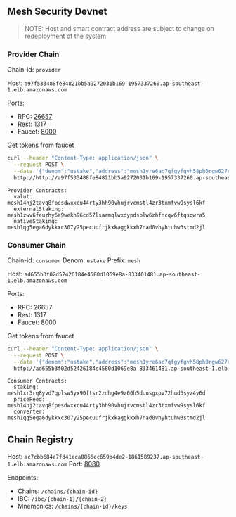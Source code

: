 ## Mesh Security Devnet

> NOTE: Host and smart contract address are subject to change on redeployment of the system

### Provider Chain

Chain-id: `provider`

Host: `a97f533488fe84821bb5a9272031b169-1957337260.ap-southeast-1.elb.amazonaws.com`

Ports:
* RPC: [26657](http://a97f533488fe84821bb5a9272031b169-1957337260.ap-southeast-1.elb.amazonaws.com:26657/status)
* Rest: [1317](http://a97f533488fe84821bb5a9272031b169-1957337260.ap-southeast-1.elb.amazonaws.com:1317)
* Faucet: [8000](http://a97f533488fe84821bb5a9272031b169-1957337260.ap-southeast-1.elb.amazonaws.com:8000)

Get tokens from faucet
```bash
curl --header "Content-Type: application/json" \
  --request POST \
  --data '{"denom":"ustake","address":"mesh1yre6ac7qfgyfgvh58ph0rgw627rhw766y430qq"}' \
  http://http://a97f533488fe84821bb5a9272031b169-1957337260.ap-southeast-1.elb.amazonaws.com:8000/credit
```

```
Provider Contracts:
  valut: mesh14hj2tavq8fpesdwxxcu44rty3hh90vhujrvcmstl4zr3txmfvw9sysl6kf
  externalStaking: mesh1zwv6feuzhy6a9wekh96cd57lsarmqlwxdypdsplw6zhfncqw6ftqsqwra5
  nativeStaking: mesh1qg5ega6dykkxc307y25pecuufrjkxkaggkkxh7nad0vhyhtuhw3stmd2jl
```

### Consumer Chain

Chain-id: `consumer`
Denom: `ustake`
Prefix: `mesh`

Host: `ad655b3f02d52426184e4580d1069e8a-833461481.ap-southeast-1.elb.amazonaws.com`

Ports:
* RPC: 26657
* Rest: 1317
* Faucet: 8000

Get tokens from faucet
```bash
curl --header "Content-Type: application/json" \
  --request POST \
  --data '{"denom":"ustake","address":"mesh1yre6ac7qfgyfgvh58ph0rgw627rhw766y430qq"}' \
  http://ad655b3f02d52426184e4580d1069e8a-833461481.ap-southeast-1.elb.amazonaws.com:8000/credit
```

```
Consumer Contracts:
  staking: mesh1xr3rq8yvd7qplsw5yx90ftsr2zdhg4e9z60h5duusgxpv72hud3syz4y6d
  priceFeed: mesh14hj2tavq8fpesdwxxcu44rty3hh90vhujrvcmstl4zr3txmfvw9sysl6kf
  converter: mesh1qg5ega6dykkxc307y25pecuufrjkxkaggkkxh7nad0vhyhtuhw3stmd2jl
```

## Chain Registry

Host: `ac7cbb684e7fd41eca0866ec659b4de2-1861589237.ap-southeast-1.elb.amazonaws.com`
Port: [8080](http://ac7cbb684e7fd41eca0866ec659b4de2-1861589237.ap-southeast-1.elb.amazonaws.com:8080/chains)

Endpoints:
* Chains: `/chains/{chain-id}`
* IBC: `/ibc/{chain-1}/{chain-2}`
* Mnemonics: `/chains/{chain-id}/keys`


